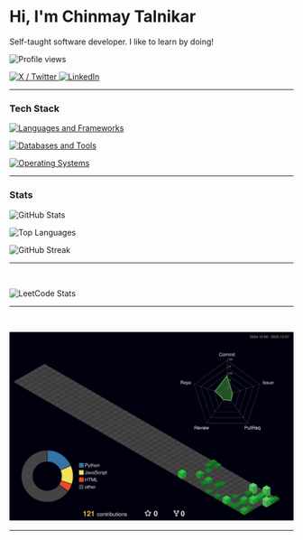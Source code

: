 # Hi, I'm Chinmay Talnikar

Self-taught software developer. I like to learn by doing!


<p align="left">
  <img src="https://komarev.com/ghpvc/?username=Carnage725&label=Profile%20views&color=ff0055&style=flat" alt="Profile views" />
</p>


<p align="left">
  <a href="https://x.com/carnage725">
    <img src="https://img.shields.io/badge/X-@carnage725-000000?style=flat&logo=X&logoColor=white" alt="X / Twitter" />
  </a>
  <a href="https://www.linkedin.com/in/chinmay-talnikar-335752229">
    <img src="https://img.shields.io/badge/LinkedIn-chinmay--talnikar--335752229-0A66C2?style=flat&logo=linkedin&logoColor=white" alt="LinkedIn" />
  </a>
</p>

---

### Tech Stack


<p>
  <a href="https://skillicons.dev">
    <img src="https://skillicons.dev/icons?i=python,fastapi,react,django,javascript,html,css&theme=dark&perline=7" alt="Languages and Frameworks" />
  </a>
</p>

<p>
  <a href="https://skillicons.dev">
    <img src="https://skillicons.dev/icons?i=postgres,supabase,docker,git,vscode&theme=dark&perline=8" alt="Databases and Tools" />
  </a>
</p>

<p>
  <a href="https://skillicons.dev">
    <img src="https://skillicons.dev/icons?i=ubuntu,apple,windows&theme=dark&perline=6" alt="Operating Systems" />
  </a>
</p>

---

### Stats

<p align="left">
  <img height="165" src="https://github-profile-summary-cards.vercel.app/api/cards/stats?username=Carnage725&theme=radical" alt="GitHub Stats" />
</p>

<p>
  <img height="165" src="https://github-readme-stats.vercel.app/api/top-langs?username=Carnage725&layout=compact&theme=radical&hide_border=true" alt="Top Languages" />
</p>

<p align="left">
  <img src="https://github-readme-streak-stats.herokuapp.com?user=Carnage725&theme=radical&hide_border=true" alt="GitHub Streak" />
</p>

---
<br>

![LeetCode Stats](https://leetcard.jacoblin.cool/chinutalnikar725?theme=radical)

---
<!-- <br>

[![github activity graph](https://github-readme-activity-graph.vercel.app/graph?username=Carnage725&bg_color=141321&color=a9fef7&line=fe428e&point=f8d847&area=true&hide_border=true)](https://github.com/ashutosh00710/github-readme-activity-graph)

--- -->
<br>

![3D Contributions](./profile-3d-contrib/profile-night-green.svg)

---